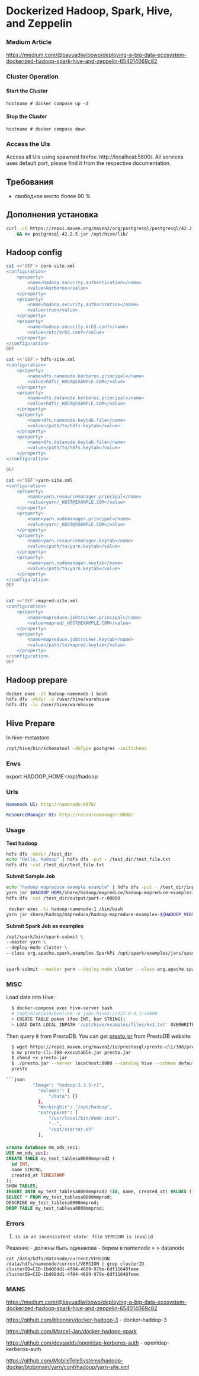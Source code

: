 # Dockerized Hadoop, Spark, Hive, and Zeppelin
### Medium Article
https://medium.com/@bayuadiwibowo/deploying-a-big-data-ecosystem-dockerized-hadoop-spark-hive-and-zeppelin-654014069c82
### Cluster Operation
#### Start the Cluster

    hostname # docker compose up -d

#### Stop the Cluster

    hostname # docker compose down

### Access the UIs
Access all UIs using spawned firefox: http://localhost:5800/. All services uses default port, please find it from the respective documentation.


## Требования 

 - свободное место более 90 %

## Дополнения установка

```sh
curl -LO https://repo1.maven.org/maven2/org/postgresql/postgresql/42.2.5/postgresql-42.2.5.jar \
    && mv postgresql-42.2.5.jar /opt/hive/lib/
```


## Hadoop config

```sh
cat <<'OEF'> core-site.xml
<configuration>
    <property>
        <name>hadoop.security.authentication</name>
        <value>kerberos</value>
    </property>
    <property>
        <name>hadoop.security.authorization</name>
        <value>true</value>
    </property>
    <property>
        <name>hadoop.security.krb5.conf</name>
        <value>/etc/krb5.conf</value>
    </property>
</configuration>
OEF

cat <<'OEF'> hdfs-site.xml
<configuration>
    <property>
        <name>dfs.namenode.kerberos.principal</name>
        <value>hdfs/_HOST@EXAMPLE.COM</value>
    </property>
    <property>
        <name>dfs.datanode.kerberos.principal</name>
        <value>hdfs/_HOST@EXAMPLE.COM</value>
    </property>
    <property>
        <name>dfs.namenode.keytab.file</name>
        <value>/path/to/hdfs.keytab</value>
    </property>
    <property>
        <name>dfs.datanode.keytab.file</name>
        <value>/path/to/hdfs.keytab</value>
    </property>
</configuration>

OEF

cat <<'OEF'>yarn-site.xml
<configuration>
    <property>
        <name>yarn.resourcemanager.principal</name>
        <value>yarn/_HOST@EXAMPLE.COM</value>
    </property>
    <property>
        <name>yarn.nodemanager.principal</name>
        <value>yarn/_HOST@EXAMPLE.COM</value>
    </property>
    <property>
        <name>yarn.resourcemanager.keytab</name>
        <value>/path/to/yarn.keytab</value>
    </property>
    <property>
        <name>yarn.nodemanager.keytab</name>
        <value>/path/to/yarn.keytab</value>
    </property>
</configuration>
OEF


cat <<'OEF'>mapred-site.xml
<configuration>
    <property>
        <name>mapreduce.jobtracker.principal</name>
        <value>mapred/_HOST@EXAMPLE.COM</value>
    </property>
    <property>
        <name>mapreduce.jobtracker.keytab</name>
        <value>/path/to/mapred.keytab</value>
    </property>
</configuration>
OEF


```


## Hadoop prepare

```sh
docker exec -it hadoop-namenode-1 bash
hdfs dfs -mkdir -p /user/hive/warehouse
hdfs dfs -ls /user/hive/warehouse
```


## Hive Prepare 

In hive-metastore
```sh
/opt/hive/bin/schematool -dbType postgres -initSchema
```




### Envs

export HADOOP_HOME=/opt/hadoop

### Urls

```yaml
Namenode UI: http://namenode:9870/

ResourceManager UI: http://resourcemanager:8088/
```

### Usage

**Test hadoop**


```sh
hdfs dfs -mkdir /test_dir
echo "Hello, Hadoop" | hdfs dfs -put - /test_dir/test_file.txt
hdfs dfs -cat /test_dir/test_file.txt
```

**Submit Sample Job**

```sh
echo "hadoop mapreduce example example" | hdfs dfs -put - /test_dir/input.txt
yarn jar $HADOOP_HOME/share/hadoop/mapreduce/hadoop-mapreduce-examples-3.3.5.jar wordcount /test_dir/input.txt /test_dir/output
hdfs dfs -cat /test_dir/output/part-r-00000
```

```sh
 docker exec -ti hadoop-namenode-1 /bin/bash
yarn jar share/hadoop/mapreduce/hadoop-mapreduce-examples-${HADOOP_VERSION:-3.3.5}.jar pi 10 15
```

**Submit Spark Job as examples**

```sh
/opt/spark/bin/spark-submit \
--master yarn \
--deploy-mode cluster \
--class org.apache.spark.examples.SparkPi /opt/spark/examples/jars/spark-examples_2.12-3.5.2.jar


spark-submit --master yarn --deploy-mode cluster --class org.apache.spark.examples.SparkPi /opt/spark/examples/jars/spark-examples_2.12-3.5.2.jar


```

### MISC

Load data into Hive:

```sh
  $ docker-compose exec hive-server bash
  # /opt/hive/bin/beeline -u jdbc:hive2://127.0.0.1:10000
  > CREATE TABLE pokes (foo INT, bar STRING);
  > LOAD DATA LOCAL INPATH '/opt/hive/examples/files/kv1.txt' OVERWRITE INTO TABLE pokes;
```

Then query it from PrestoDB. You can get [presto.jar](https://prestosql.io/docs/current/installation/cli.html) from PrestoDB website:
```sh
  $ wget https://repo1.maven.org/maven2/io/prestosql/presto-cli/308/presto-cli-308-executable.jar
  $ mv presto-cli-308-executable.jar presto.jar
  $ chmod +x presto.jar
  $ ./presto.jar --server localhost:8080 --catalog hive --schema default
  presto

```json
          "Image": "hadoop:3.3.5-r1",
            "Volumes": {
                "/data": {}
            },
            "WorkingDir": "/opt/hadoop",
            "Entrypoint": [
                "/usr/local/bin/dumb-init",
                "--",
                "/opt/starter.sh"
            ],

```


####
```sql
create database mm_ods_sec1;
USE mm_ods_sec1;
CREATE TABLE my_test_tablesa0000mmprod2 (
  id INT,
  name STRING,
  created_at TIMESTAMP
);
SHOW TABLES;
INSERT INTO my_test_tablesa0000mmprod2 (id, name, created_at) VALUES (1, 'Alice', CURRENT_TIMESTAMP),(2, 'Bob', CURRENT_TIMESTAMP);
SELECT * FROM my_test_tablesa0000mmprod;
DESCRIBE my_test_tablesa0000mmprod;
DROP TABLE my_test_tablesa0000mmprod;
```

### Errors

1. `is in an inconsistent state: file VERSION is invalid`

Решение - должны быть одинакова - берем в namenode = > datanode
```
cat /data/hdfs/datanode/current/VERSION /data/hdfs/namenode/current/VERSION | grep clusterID
clusterID=CID-1bd08dd1-4f04-4609-979e-6df11648feee
clusterID=CID-1bd08dd1-4f04-4609-979e-6df11648feee
```

### MANS

https://medium.com/@bayuadiwibowo/deploying-a-big-data-ecosystem-dockerized-hadoop-spark-hive-and-zeppelin-654014069c82

https://github.com/bbonnin/docker-hadoop-3 - docker-haddop-3

https://github.com/Marcel-Jan/docker-hadoop-spark


https://github.com/devsadds/openldap-kerberos-auth - openldap-kerberos-auth 

https://github.com/MobileTeleSystems/hadoop-docker/blob/main/yarn/conf/hadoop/yarn-site.xml